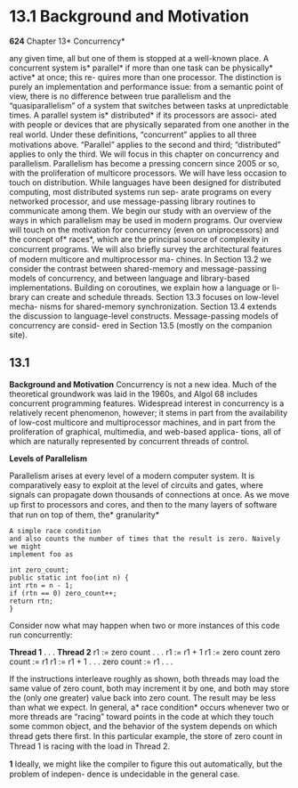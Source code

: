 # 13.1 Background and Motivation

**624**
Chapter 13* Concurrency*

any given time, all but one of them is stopped at a well-known place. A concurrent
system is* parallel* if more than one task can be physically* active* at once; this re-
quires more than one processor. The distinction is purely an implementation and
performance issue: from a semantic point of view, there is no difference between
true parallelism and the “quasiparallelism” of a system that switches between tasks
at unpredictable times. A parallel system is* distributed* if its processors are associ-
ated with people or devices that are physically separated from one another in the
real world. Under these deﬁnitions, “concurrent” applies to all three motivations
above. “Parallel” applies to the second and third; “distributed” applies to only the
third.
We will focus in this chapter on concurrency and parallelism. Parallelism has
become a pressing concern since 2005 or so, with the proliferation of multicore
processors. We will have less occasion to touch on distribution. While languages
have been designed for distributed computing, most distributed systems run sep-
arate programs on every networked processor, and use message-passing library
routines to communicate among them.
We begin our study with an overview of the ways in which parallelism may
be used in modern programs. Our overview will touch on the motivation for
concurrency (even on uniprocessors) and the concept of* races*, which are the
principal source of complexity in concurrent programs.
We will also brieﬂy
survey the architectural features of modern multicore and multiprocessor ma-
chines. In Section 13.2 we consider the contrast between shared-memory and
message-passing models of concurrency, and between language and library-based
implementations.
Building on coroutines, we explain how a language or li-
brary can create and schedule threads. Section 13.3 focuses on low-level mecha-
nisms for shared-memory synchronization. Section 13.4 extends the discussion
to language-level constructs. Message-passing models of concurrency are consid-
ered in Section 13.5 (mostly on the companion site).
## 13.1

**Background and Motivation**
Concurrency is not a new idea. Much of the theoretical groundwork was laid in
the 1960s, and Algol 68 includes concurrent programming features. Widespread
interest in concurrency is a relatively recent phenomenon, however; it stems in
part from the availability of low-cost multicore and multiprocessor machines, and
in part from the proliferation of graphical, multimedia, and web-based applica-
tions, all of which are naturally represented by concurrent threads of control.

**Levels of Parallelism**

Parallelism arises at every level of a modern computer system. It is comparatively
easy to exploit at the level of circuits and gates, where signals can propagate down
thousands of connections at once. As we move up ﬁrst to processors and cores,
and then to the many layers of software that run on top of them, the* granularity*

```
A simple race condition
and also counts the number of times that the result is zero. Naively we might
implement foo as
```

```
int zero_count;
public static int foo(int n) {
int rtn = n - 1;
if (rtn == 0) zero_count++;
return rtn;
}
```

Consider now what may happen when two or more instances of this code run
concurrently:

**Thread 1**
. . .
**Thread 2**
r1 := zero count
. . .
r1 := r1 + 1
r1 := zero count
zero count := r1
r1 := r1 + 1
. . .
zero count := r1
. . .

If the instructions interleave roughly as shown, both threads may load the same
value of zero count, both may increment it by one, and both may store the (only
one greater) value back into zero count. The result may be less than what we
expect.
In general, a* race condition* occurs whenever two or more threads are “racing”
toward points in the code at which they touch some common object, and the
behavior of the system depends on which thread gets there ﬁrst. In this particular
example, the store of zero count in Thread 1 is racing with the load in Thread 2.

**1**
Ideally, we might like the compiler to ﬁgure this out automatically, but the problem of indepen-
dence is undecidable in the general case.

